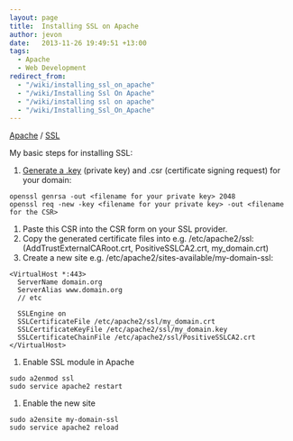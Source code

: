 ```yaml
---
layout: page
title:  Installing SSL on Apache
author: jevon
date:   2013-11-26 19:49:51 +13:00
tags:
  - Apache
  - Web Development
redirect_from:
  - "/wiki/installing_ssl_on_apache"
  - "/wiki/Installing Ssl On Apache"
  - "/wiki/installing ssl on apache"
  - "/wiki/Installing_Ssl_On_Apache"
---
```


[Apache](Apache.md) / [SSL](ssl.md)

My basic steps for installing SSL:

1. <a href="http://wiki.cacert.org/SimpleApacheCert">Generate a .key</a> (private key) and .csr (certificate signing request) for your domain:
```
openssl genrsa -out <filename for your private key> 2048
openssl req -new -key <filename for your private key> -out <filename for the CSR>
```
1. Paste this CSR into the CSR form on your SSL provider.
1. Copy the generated certificate files into e.g. /etc/apache2/ssl: (AddTrustExternalCARoot.crt, PositiveSSLCA2.crt, my_domain.crt)
1. Create a new site e.g. /etc/apache2/sites-available/my-domain-ssl:
```
<VirtualHost *:443>
  ServerName domain.org
  ServerAlias www.domain.org
  // etc

  SSLEngine on
  SSLCertificateFile /etc/apache2/ssl/my_domain.crt
  SSLCertificateKeyFile /etc/apache2/ssl/my_domain.key
  SSLCertificateChainFile /etc/apache2/ssl/PositiveSSLCA2.crt
</VirtualHost>
```
1. Enable SSL module in Apache
```
sudo a2enmod ssl
sudo service apache2 restart
```
1. Enable the new site
```
sudo a2ensite my-domain-ssl
sudo service apache2 reload
```
